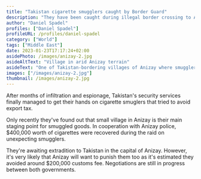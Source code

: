 ```yaml
---
title: "Takistan cigarette smugglers caught by Border Guard"
description: "They have been caught during illegal border crossing to Anizay."
author: "Daniel Spadel"
profiles: ["Daniel Spadel"]
profileURL: /profiles/daniel-spadel
category: ["World"]
tags: ["Middle East"]
date: 2023-01-23T17:17:24+02:00
asidePhoto: /images/anizay-2.jpg
asideAltText: "Village in arid Anizay terrain"
asideText: "One of Takistan-bordering villages of Anizay where smugglers had their hideout"
images: ["/images/anizay-2.jpg"]
thumbnail: /images/anizay-2.jpg
---
```


After months of infiltration and espionage, Takistan's security services finally managed to get their hands on cigarette smuglers that tried to avoid export tax.

Only recently they've found out that small village in Anizay is their main staging point for smuggled goods. In cooperation with Anizay police, $400,000 worth of cigarettes were recovered during the raid on unexpecting smugglers.

They're awaiting extradition to Takistan in the capital of Anizay. However, it's very likely that Anizay will want to punish them too as it's estimated they avoided around $200,000 customs fee. Negotiations are still in progress between both governments.
